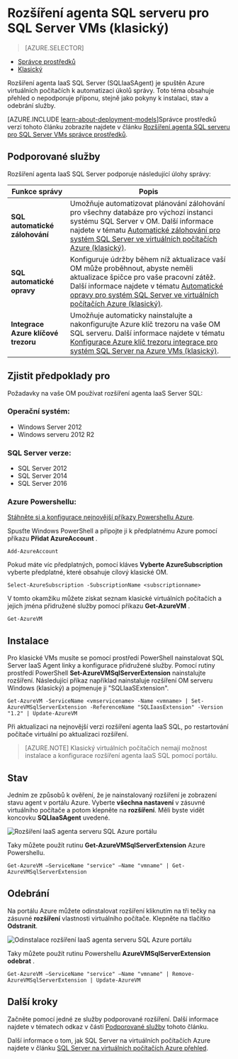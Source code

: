 <properties
    pageTitle="Rozšíření agenta SQL serveru pro SQL Server VMs (klasický) | Microsoft Azure"
    description="Toto téma popisuje, jak spravovat agent rozšíření serveru SQL Server, které umožňuje automatizovat konkrétní úlohy správy systému SQL Server. Jedná se o automatické zálohování automatické opravy a integrace trezoru klíč Azure. Toto téma používá režim klasické nasazení."
    services="virtual-machines-windows"
    documentationCenter=""
    authors="rothja"
    manager="jhubbard"
    editor=""
    tags="azure-service-management"/>

<tags
    ms.service="virtual-machines-windows"
    ms.devlang="na"
    ms.topic="article"
    ms.tgt_pltfrm="vm-windows-sql-server"
    ms.workload="infrastructure-services"
    ms.date="10/27/2016"
    ms.author="jroth"/>

# <a name="sql-server-agent-extension-for-sql-server-vms-classic"></a>Rozšíření agenta SQL serveru pro SQL Server VMs (klasický)

> [AZURE.SELECTOR]
- [Správce prostředků](virtual-machines-windows-sql-server-agent-extension.md)
- [Klasický](virtual-machines-windows-classic-sql-server-agent-extension.md)

Rozšíření agenta IaaS SQL Server (SQLIaaSAgent) je spuštěn Azure virtuálních počítačích k automatizaci úkolů správy. Toto téma obsahuje přehled o nepodporuje příponu, stejně jako pokyny k instalaci, stav a odebrání služby.

[AZURE.INCLUDE [learn-about-deployment-models](../../includes/learn-about-deployment-models-classic-include.md)]Správce prostředků verzi tohoto článku zobrazíte najdete v článku [Rozšíření agenta SQL serveru pro SQL Server VMs správce prostředků](virtual-machines-windows-sql-server-agent-extension.md).

## <a name="supported-services"></a>Podporované služby

Rozšíření agenta IaaS SQL Server podporuje následující úlohy správy:

| Funkce správy | Popis |
|---------------------|-------------------------------|
| **SQL automatické zálohování** | Umožňuje automatizovat plánování zálohování pro všechny databáze pro výchozí instanci systému SQL Server v OM. Další informace najdete v tématu [Automatické zálohování pro systém SQL Server ve virtuálních počítačích Azure (klasický)](virtual-machines-windows-classic-sql-automated-backup.md).|
| **SQL automatické opravy** | Konfiguruje údržby během níž aktualizace vaší OM může proběhnout, abyste neměli aktualizace špičce pro vaše pracovní zátěž. Další informace najdete v tématu [Automatické opravy pro systém SQL Server ve virtuálních počítačích Azure (klasický)](virtual-machines-windows-classic-sql-automated-patching.md).|
| **Integrace Azure klíčové trezoru** | Umožňuje automaticky nainstalujte a nakonfigurujte Azure klíč trezoru na vaše OM SQL serveru. Další informace najdete v tématu [Konfigurace Azure klíč trezoru integrace pro systém SQL Server na Azure VMs (klasický)](virtual-machines-windows-classic-ps-sql-keyvault.md).|

## <a name="prerequisites"></a>Zjistit předpoklady pro

Požadavky na vaše OM používat rozšíření agenta IaaS Server SQL:

### <a name="operating-system"></a>Operační systém:

- Windows Server 2012
- Windows serveru 2012 R2

### <a name="sql-server-versions"></a>SQL Server verze:

- SQL Server 2012
- SQL Server 2014
- SQL Server 2016

### <a name="azure-powershell"></a>Azure Powershellu:

[Stáhněte si a konfigurace nejnovější příkazy Powershellu Azure](../powershell-install-configure.md).

Spusťte Windows PowerShell a připojte ji k předplatnému Azure pomocí příkazu **Přidat AzureAccount** .

    Add-AzureAccount

Pokud máte víc předplatných, pomocí kláves **Vyberte AzureSubscription** vyberte předplatné, které obsahuje cílový klasické OM.

    Select-AzureSubscription -SubscriptionName <subscriptionname>

V tomto okamžiku můžete získat seznam klasické virtuálních počítačích a jejich jména přidružené služby pomocí příkazu **Get-AzureVM** .

    Get-AzureVM

## <a name="installation"></a>Instalace

Pro klasické VMs musíte se pomocí prostředí PowerShell nainstalovat SQL Server IaaS Agent linky a konfigurace přidružené služby. Pomocí rutiny prostředí PowerShell **Set-AzureVMSqlServerExtension** nainstalujte rozšíření. Následující příkaz například nainstaluje rozšíření OM serveru Windows (klasický) a pojmenuje ji "SQLIaaSExtension".

    Get-AzureVM -ServiceName <vmservicename> -Name <vmname> | Set-AzureVMSqlServerExtension -ReferenceName "SQLIaasExtension" -Version "1.2" | Update-AzureVM

Při aktualizaci na nejnovější verzi rozšíření agenta IaaS SQL, po restartování počítače virtuální po aktualizaci rozšíření.

>[AZURE.NOTE] Klasický virtuálních počítačích nemají možnost instalace a konfigurace rozšíření agenta IaaS SQL pomocí portálu.

## <a name="status"></a>Stav

Jedním ze způsobů k ověření, že je nainstalovaný rozšíření je zobrazení stavu agent v portálu Azure. Vyberte **všechna nastavení** v zásuvné virtuálního počítače a potom klepněte na **rozšíření**. Měli byste vidět koncovku **SQLIaaSAgent** uvedené.

![Rozšíření IaaS agenta serveru SQL Azure portálu](./media/virtual-machines-windows-classic-sql-server-agent-extension/azure-sql-server-iaas-agent-portal.png)

Taky můžete použít rutinu **Get-AzureVMSqlServerExtension** Azure Powershellu.

    Get-AzureVM –ServiceName "service" –Name "vmname" | Get-AzureVMSqlServerExtension

## <a name="removal"></a>Odebrání   

Na portálu Azure můžete odinstalovat rozšíření kliknutím na tři tečky na zásuvné **rozšíření** vlastnosti virtuálního počítače. Klepněte na tlačítko **Odstranit**.

![Odinstalace rozšíření IaaS agenta serveru SQL Azure portálu](./media/virtual-machines-windows-classic-sql-server-agent-extension/azure-sql-server-iaas-agent-uninstall.png)

Taky můžete použít rutinu Powershellu **AzureVMSqlServerExtension odebrat** .

    Get-AzureVM –ServiceName "service" –Name "vmname" | Remove-AzureVMSqlServerExtension | Update-AzureVM

## <a name="next-steps"></a>Další kroky

Začněte pomocí jedné ze služby podporované rozšíření. Další informace najdete v tématech odkaz v části [Podporované služby](#supported-services) tohoto článku.

Další informace o tom, jak SQL Server na virtuálních počítačích Azure najdete v článku [SQL Server na virtuálních počítačích Azure přehled](virtual-machines-windows-sql-server-iaas-overview.md).
